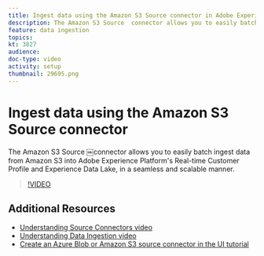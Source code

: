 ```yaml
---
title: Ingest data using the Amazon S3 Source connector in Adobe Experience Platform
description: The Amazon S3 Source ￼connector allows you to easily batch ingest data from Amazon S3 into Adobe Experience Platform's Real-time Customer Profile and Experience Data Lake, in a seamless and scalable manner.
feature: data ingestion
topics:
kt: 3827
audience: 
doc-type: video
activity: setup
thumbnail: 29695.png
---
```


# Ingest data using the Amazon S3 Source connector

The Amazon S3 Source ￼connector allows you to easily batch ingest data from Amazon S3 into Adobe Experience Platform's Real-time Customer Profile and Experience Data Lake, in a seamless and scalable manner.

>[!VIDEO](https://video.tv.adobe.com/v/29695?quality=12&learn=on)

## Additional Resources

* [Understanding Source Connectors video](understanding-source-connectors.md)
* [Understanding Data Ingestion video](understanding-data-ingestion.md)
* [Create an Azure Blob or Amazon S3 source connector in the UI tutorial](https://www.adobe.io/apis/experienceplatform/home/tutorials/alltutorials.html#!api-specification/markdown/narrative/tutorials/sources_tutorial/amazon-s3-ui-tutorial.md)